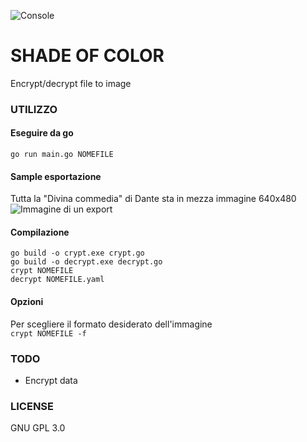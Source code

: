 ![Console](https://github.com/archistico/ShadeOfColor/raw/master/screenshot/console1.png)

# SHADE OF COLOR
Encrypt/decrypt file to image

### UTILIZZO
#### Eseguire da go  
`go run main.go NOMEFILE`

#### Sample esportazione
Tutta la "Divina commedia" di Dante sta in mezza immagine 640x480  
![Immagine di un export](https://github.com/archistico/ShadeOfColor/raw/master/screenshot/divinacommedia-640x480-000.png)  

#### Compilazione  
`go build -o crypt.exe crypt.go`  
`go build -o decrypt.exe decrypt.go`    
`crypt NOMEFILE`  
`decrypt NOMEFILE.yaml`  

#### Opzioni  
Per scegliere il formato desiderato dell'immagine  
`crypt NOMEFILE -f`

### TODO
 - Encrypt data
 
### LICENSE
GNU GPL 3.0